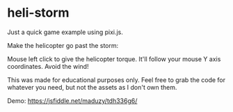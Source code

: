 # heli-storm
Just a quick game example using pixi.js.

Make the helicopter go past the storm:

Mouse left click to give the helicopter torque. It'll follow your mouse Y axis coordinates. Avoid the wind!

This was made for educational purposes only.
Feel free to grab the code for whatever you need, but not the assets as I don't own them.


Demo:
https://jsfiddle.net/maduzy/tdh336g6/
